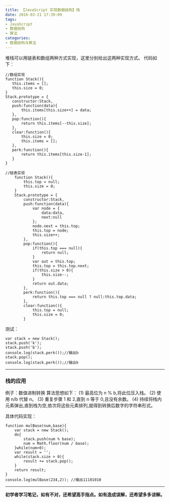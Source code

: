 ```yaml
---
title: 【JavaScript 实现数据结构】栈
date: 2016-03-21 17:39:09
tags:
- JavaScript
- 数据结构
- 算法
categories:
- 数据结构与算法
---
```

堆栈可以用链表和数组两种方式实现，这里分别给出这两种实现方式。
代码如下：
```
//数组实现
function Stack(){
   this.items = [];
   this.size = 0;
}
Stack.prototype = {
   constructor:Stack,
   push:function(data){
       this.items[this.size++] = data;
   },
   pop:function(){
       return this.items[--this.size];
   },
   clear:function(){
       this.size = 0;
       this.items = [];
   },
   perk:function(){
       return this.items[this.size-1];
   }
}
```

```
//链表实现
    function Stack(){
        this.top = null;
        this.size = 0;
    }
    Stack.prototype = {
        constructor:Stack,
        push:function(data){
            var node = {
                data:data,
                next:null
            };
            node.next = this.top;
            this.top = node;
            this.size++;
        },
        pop:function(){
            if(this.top === null){
                return null;
            }
            var out = this.top;
            this.top = this.top.next;
            if(this.size > 0){
                this.size--;    
            }
            return out.data;
        },
        perk:function(){
            return this.top === null ? null:this.top.data; 
        },
        clear:function(){
            this.top = null;
            this.size = 0;
        }
```
测试：
```
var stack = new Stack();
stack.push('k');
stack.push('b');
console.log(stack.perk());//输出b
stack.pop();
console.log(stack.perk());//输出k
```
-----------
### 栈的应用
例子：数值进制转换
算法思想如下：
(1)  最高位为 n % b,将此位压入栈。
(2)  使用 n/b 代替 n。
(3)  重复步骤 1 和 2,直到 n 等于 0,且没有余数。
(4)  持续将栈内元素弹出,直到栈为空,依次将这些元素排列,就得到转换后数字的字符串形式。

具体代码实现：
```    
function mulBase(num,base){
    var stack = new Stack();
    do{
        stack.push(num % base); 
        num = Math.floor(num / base);
    }while(num>0);
    var result = '';
    while(stack.size > 0){
        result += stack.pop();
    }
    return result;
}
console.log(mulBase(234,2)); //输出11101010
```
------------
**初学者学习笔记，如有不对，还希望高手指点。如有造成误解，还希望多多谅解。**